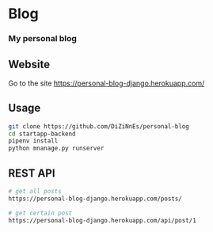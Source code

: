 # Blog
### My personal blog

## Website
Go to the site https://personal-blog-django.herokuapp.com/

## Usage
```bash
git clone https://github.com/DiZiNnEs/personal-blog
cd startapp-backend
pipenv install
python mnanage.py runserver
```

## REST API

```bash
# get all posts
https://personal-blog-django.herokuapp.com/posts/

# get certain post
https://personal-blog-django.herokuapp.com/api/post/1
```
